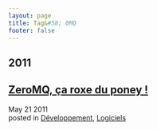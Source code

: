 ```yaml
---
layout: page
title: Tag&#58; 0MQ
footer: false
---
```


<div id="blog-archives" class="category">
<h2>2011</h2>

<article>
<h1><a href="/2011/05/21/zeromq-ca-roxe-du-poney/index.html">ZeroMQ, ça roxe du poney !</a></h1>
<time datetime="2011-05-21T00:00:00-06:00" pubdate><span class='month'>May</span> <span class='day'>21</span> <span class='year'>2011</span></time>
<footer>
<span class="categories">posted in 
<a href='/categories/développement/'>Développement</a>, <a href='/categories/logiciels/'>Logiciels</a></span>
</footer>
</article>
</div>
